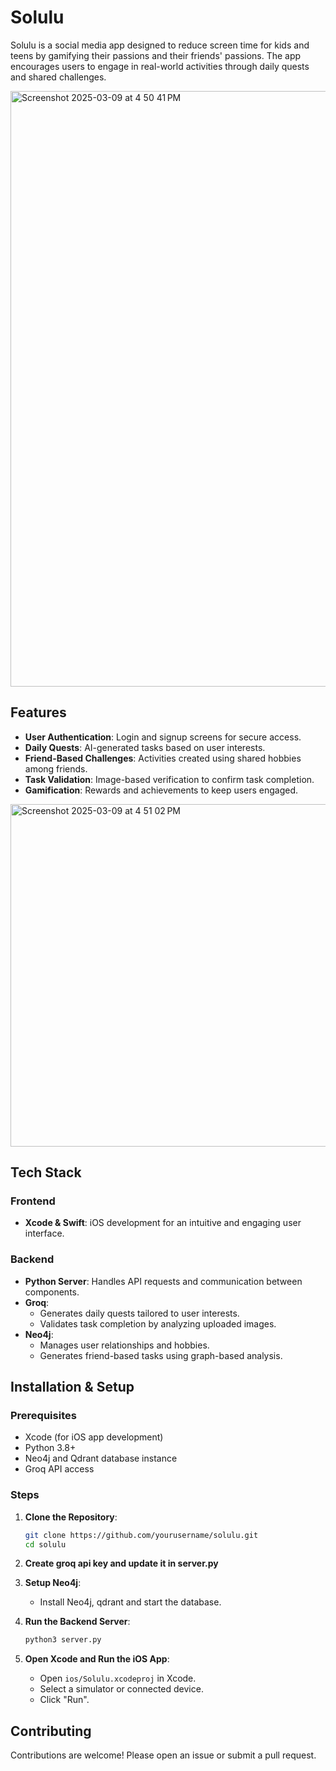 
# Solulu

Solulu is a social media app designed to reduce screen time for kids and teens by gamifying their passions and their friends' passions. The app encourages users to engage in real-world activities through daily quests and shared challenges.

<img width="953" alt="Screenshot 2025-03-09 at 4 50 41 PM" src="https://github.com/user-attachments/assets/c697e8cd-1d7e-4464-9610-e587e1447b12" />

## Features
- **User Authentication**: Login and signup screens for secure access.
- **Daily Quests**: AI-generated tasks based on user interests.
- **Friend-Based Challenges**: Activities created using shared hobbies among friends.
- **Task Validation**: Image-based verification to confirm task completion.
- **Gamification**: Rewards and achievements to keep users engaged.
  
<img width="548" alt="Screenshot 2025-03-09 at 4 51 02 PM" src="https://github.com/user-attachments/assets/9690bd4b-1206-4cee-834c-a619dbbe4b78" />

## Tech Stack
### Frontend
- **Xcode & Swift**: iOS development for an intuitive and engaging user interface.

### Backend
- **Python Server**: Handles API requests and communication between components.
- **Groq**:
  - Generates daily quests tailored to user interests.
  - Validates task completion by analyzing uploaded images.
- **Neo4j**:
  - Manages user relationships and hobbies.
  - Generates friend-based tasks using graph-based analysis.

## Installation & Setup
### Prerequisites
- Xcode (for iOS app development)
- Python 3.8+
- Neo4j and Qdrant database instance
- Groq API access


### Steps


1. **Clone the Repository**:
   ```sh
   git clone https://github.com/yourusername/solulu.git
   cd solulu
   ```
2. **Create groq api key and update it in server.py**
   
3. **Setup Neo4j**:
   - Install Neo4j, qdrant and start the database.

4. **Run the Backend Server**:
   ```sh
   python3 server.py
   ```

5. **Open Xcode and Run the iOS App**:
   - Open `ios/Solulu.xcodeproj` in Xcode.
   - Select a simulator or connected device.
   - Click "Run".

## Contributing
Contributions are welcome! Please open an issue or submit a pull request.





